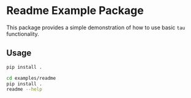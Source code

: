# Readme Example Package

This package provides a simple demonstration of how to use basic `tau` functionality.

## Usage

```bash
pip install .

cd examples/readme
pip install .
readme --help
```
